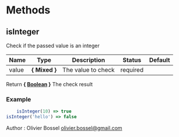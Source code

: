 # Methods


## isInteger

Check if the passed value is an integer



Name  |  Type  |  Description  |  Status  |  Default
------------  |  ------------  |  ------------  |  ------------  |  ------------
value  |  **{ Mixed }**  |  The value to check  |  required  |

Return **{ [Boolean](https://developer.mozilla.org/fr/docs/Web/JavaScript/Reference/Objets_globaux/Boolean) }** The check result

### Example
```js
	isInteger(10) => true
isInteger('hello') => false
```
Author : Olivier Bossel <olivier.bossel@gmail.com>